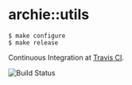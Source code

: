 
archie::utils
=============

```
$ make configure
$ make release
```

Continuous Integration at [Travis CI](https://travis-ci.org/attugit/archie).

![Build Status](https://travis-ci.org/attugit/archie.svg?branch=master)
